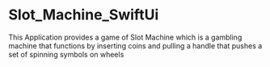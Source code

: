 # Slot_Machine_SwiftUi

This Application provides a game of Slot Machine which is a gambling machine that functions by inserting coins and pulling a handle that pushes a set of spinning symbols on wheels
